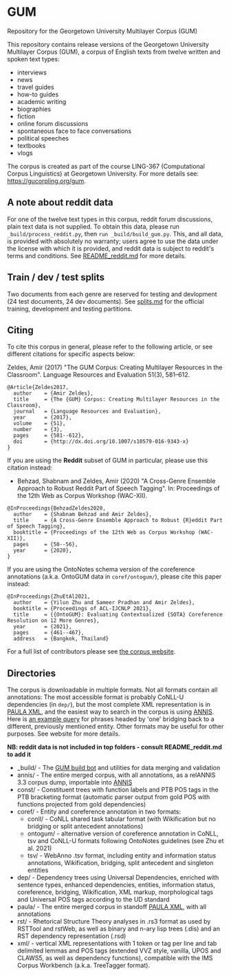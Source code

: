 # GUM

Repository for the Georgetown University Multilayer Corpus (GUM)

This repository contains release versions of the Georgetown University Multilayer Corpus (GUM), a corpus of English texts from twelve written and spoken text types:

  * interviews
  * news
  * travel guides
  * how-to guides
  * academic writing
  * biographies
  * fiction
  * online forum discussions
  * spontaneous face to face conversations
  * political speeches
  * textbooks
  * vlogs

The corpus is created as part of the course LING-367 (Computational Corpus Linguistics) at Georgetown University. For more details see: https://gucorpling.org/gum.

## A note about reddit data

For one of the twelve text types in this corpus, reddit forum discussions, plain text data is not supplied. To obtain this data, please run `_build/process_reddit.py`, then `run _build/build_gum.py`. This, and all data, is provided with absolutely no warranty; users agree to use the data under the license with which it is provided, and reddit data is subject to reddit's terms and conditions. See [README_reddit.md](README_reddit.md) for more details.

## Train / dev / test splits

Two documents from each genre are reserved for testing and devlopment (24 test documents, 24 dev documents). See [splits.md](splits.md) for the official training, development and testing partitions.

## Citing

To cite this corpus in general, please refer to the following article, or see different citations for specific aspects below:

Zeldes, Amir (2017) "The GUM Corpus: Creating Multilayer Resources in the Classroom". Language Resources and Evaluation 51(3), 581–612. 

```
@Article{Zeldes2017,
  author    = {Amir Zeldes},
  title     = {The {GUM} Corpus: Creating Multilayer Resources in the Classroom},
  journal   = {Language Resources and Evaluation},
  year      = {2017},
  volume    = {51},
  number    = {3},
  pages     = {581--612},
  doi       = {http://dx.doi.org/10.1007/s10579-016-9343-x}
}
```

If you are using the **Reddit** subset of GUM in particular, please use this citation instead:

* Behzad, Shabnam and Zeldes, Amir (2020) "A Cross-Genre Ensemble Approach to Robust Reddit Part of Speech Tagging". In: Proceedings of the 12th Web as Corpus Workshop (WAC-XII).

```
@InProceedings{BehzadZeldes2020,
  author    = {Shabnam Behzad and Amir Zeldes},
  title     = {A Cross-Genre Ensemble Approach to Robust {R}eddit Part of Speech Tagging},
  booktitle = {Proceedings of the 12th Web as Corpus Workshop (WAC-XII)},
  pages     = {50--56},
  year      = {2020},
}
```

If you are using the OntoNotes schema version of the coreference annotations (a.k.a. OntoGUM data in `coref/ontogum/`), please cite this paper instead:

```
@InProceedings{ZhuEtAl2021,
  author    = {Yilun Zhu and Sameer Pradhan and Amir Zeldes},
  booktitle = {Proceedings of ACL-IJCNLP 2021},
  title     = {{OntoGUM}: Evaluating Contextualized {SOTA} Coreference Resolution on 12 More Genres},
  year      = {2021},
  pages     = {461--467},
  address   = {Bangkok, Thailand}
```

For a full list of contributors please see [the corpus website](https://gucorpling.org/gum).

## Directories

The corpus is downloadable in multiple formats. Not all formats contain all annotations: The most accessible format is probably CoNLL-U dependencies (in `dep/`), but the most complete XML representation is in [PAULA XML](https://www.sfb632.uni-potsdam.de/en/paula.html), and the easiest way to search in the corpus is using [ANNIS](http://corpus-tools.org/annis). Here is [an example query](https://gucorpling.org/annis/#_q=ZW50aXR5IC0-YnJpZGdlIGVudGl0eSAmICMxIC0-aGVhZCBsZW1tYT0ib25lIg&_c=R1VN&cl=5&cr=5&s=0&l=10) for phrases headed by 'one' bridging back to a different, previously mentioned entity. Other formats may be useful for other purposes. See website for more details.

**NB: reddit data is not included in top folders - consult README_reddit.md to add it**

  * _build/ - The [GUM build bot](https://gucorpling.org/gum/build.html) and utilities for data merging and validation
  * annis/ - The entire merged corpus, with all annotations, as a relANNIS 3.3 corpus dump, importable into [ANNIS](http://corpus-tools.org/annis)
  * const/ - Constituent trees with function labels and PTB POS tags in the PTB bracketing format (automatic parser output from gold POS with functions projected from gold dependencies)
  * coref/ - Entity and coreference annotation in two formats: 
    * conll/ - CoNLL shared task tabular format (with Wikification but no bridging or split antecedent annotations)
    * ontogum/ - alternative version of coreference annotation in CoNLL, tsv and CoNLL-U formats following OntoNotes guidelines (see Zhu et al. 2021)
    * tsv/ - WebAnno .tsv format, including entity and information status annotations, Wikification, bridging, split antecedent and singleton entities
  * dep/ - Dependency trees using Universal Dependencies, enriched with sentence types, enhanced dependencies, entities, information status, coreference, bridging, Wikification, XML markup, morphological tags and Universal POS tags according to the UD standard
  * paula/ - The entire merged corpus in standoff [PAULA XML](https://github.com/korpling/paula-xml), with all annotations
  * rst/ - Rhetorical Structure Theory analyses in .rs3 format as used by RSTTool and rstWeb, as well as binary and n-ary lisp trees (.dis) and an RST dependency representation (.rsd)
  * xml/ - vertical XML representations with 1 token or tag per line and tab delimited lemmas and POS tags (extended VVZ style, vanilla, UPOS and CLAWS5, as well as dependency functions), compatible with the IMS Corpus Workbench (a.k.a. TreeTagger format).
